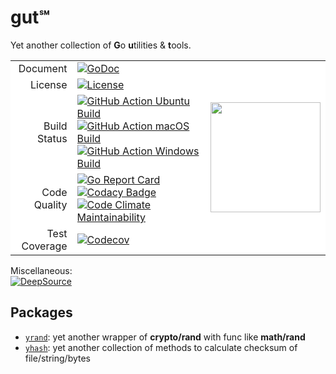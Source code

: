 # gut℠

Yet another collection of **G**o **u**tilities & **t**ools.

<table>
    <tbody>
        <tr style='background-color: #fff;'>
            <td align="right" valign="middle">
                Document
            </td>
            <td align="left" valign="middle">
                <a href='https://godoc.org/github.com/an63/gut'><img
                        src="https://godoc.org/github.com/an63/gut?status.svg" referrerpolicy="no-referrer"
                        alt="GoDoc"></a>
            </td>
            <td align="left" valign="middle" rowspan="5">
                <img width="176px" src="https://user-images.githubusercontent.com/53369766/68106280-0fc13c00-ff1c-11e9-81fe-cd0a77a5f444.png">
            </td>
        </tr>
        <tr style='background-color: #fff;'>
            <td align="right" valign="middle">
                License
            </td>
            <td align="left" valign="middle">
                <a href='https://github.com/an63/gut/blob/master/LICENSE'><img
                        src="https://img.shields.io/github/license/an63/gut" referrerpolicy="no-referrer"
                        alt="License"></a>
            </td>
        </tr>
        <tr style='background-color: #fff;'>
            <td align="right" valign="middle">
                Build Status
            </td>
            <td align="left" valign="middle">
                <a href='https://github.com/an63/gut/actions?workflow=Ubuntu'><img
                        src="https://github.com/an63/gut/workflows/Ubuntu/badge.svg"
                        referrerpolicy="no-referrer" alt="GitHub Action Ubuntu Build"></a>
                <a href='https://github.com/an63/gut/actions?workflow=macOS'><img
                        src="https://github.com/an63/gut/workflows/macOS/badge.svg"
                        referrerpolicy="no-referrer" alt="GitHub Action macOS Build"></a>
                <a href='https://github.com/an63/gut/actions?workflow=Windows'><img
                        src="https://github.com/an63/gut/workflows/Windows/badge.svg"
                        referrerpolicy="no-referrer" alt="GitHub Action Windows Build"></a>
            </td>
        </tr>
        <tr style='background-color: #fff;'>
            <td align="right" valign="middle">
                Code Quality
            </td>
            <td align="left" valign="middle">
                <a href='https://goreportcard.com/report/github.com/an63/gut'><img
                        src="https://goreportcard.com/badge/github.com/an63/gut"
                        referrerpolicy="no-referrer" alt="Go Report Card"></a>
                <a href='https://www.codacy.com/manual/an9an63/gut'><img
                        src="https://api.codacy.com/project/badge/Grade/f70fcc271c3e4785a3dfb87739a44cd0"
                        referrerpolicy="no-referrer" alt="Codacy Badge"></a>
                <a href='https://codeclimate.com/github/an63/gut/maintainability'><img
                        src="https://api.codeclimate.com/v1/badges/c92481b34278a763bb88/maintainability"
                        referrerpolicy="no-referrer" alt="Code Climate Maintainability"></a>
            </td>
        </tr>
        <tr style='background-color: #fff;'>
            <td align="right" valign="middle">
                Test Coverage
            </td>
            <td align="left" valign="middle">
                <a href='https://codecov.io/gh/an63/gut'><img
                        src="https://img.shields.io/codecov/c/gh/an63/gut" referrerpolicy="no-referrer"
                        alt="Codecov"></a>
            </td>
        </tr>
    </tbody>
</table>

Miscellaneous:  
[![DeepSource](https://static.deepsource.io/deepsource-badge-light.svg)](https://deepsource.io/gh/an63/gut/?ref=repository-badge)

## Packages

-   [`yrand`](https://godoc.org/github.com/an63/gut/yrand): yet another wrapper of **crypto/rand** with func like **math/rand**
-   [`yhash`](https://godoc.org/github.com/an63/gut/yhash): yet another collection of methods to calculate checksum of file/string/bytes

